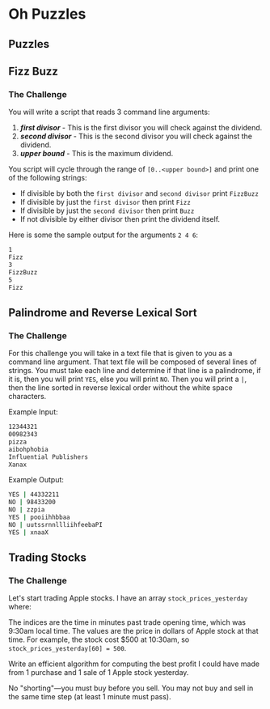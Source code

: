 Oh Puzzles
================

Puzzles
------------------------

## Fizz Buzz

### The Challenge
You will write a script that reads 3 command line arguments:

1. ***first divisor*** - This is the first divisor you will check against the 
													dividend.
2. ***second divisor*** - This is the second divisor you will check against the 
													dividend.
3. ***upper bound*** - This is the maximum dividend.

You script will cycle through the range of `[0..<upper bound>]` and print one of the following strings:

* If divisible by both the `first divisor` and `second divisor` print `FizzBuzz`
* If divisible by just the `first divisor` then print `Fizz`
* If divisible by just the `second divisor` then print `Buzz`
* If not divisible by either divisor then print the dividend itself.

Here is some the sample output for the arguments `2 4 6`:

```bash
1
Fizz
3
FizzBuzz
5
Fizz
```

## Palindrome and Reverse Lexical Sort

### The Challenge
For this challenge you will take in a text file that is given to you as a 
command line argument.  That text file will be composed of several lines of
strings.  You must take each line and determine if that line is a palindrome,
if it is, then you will print `YES`, else you will print `NO`.  Then you will 
print a `|`, then the line sorted in reverse lexical order without the white 
space characters.

Example Input:
```bash
12344321
00982343
pizza
aibohphobia
Influential Publishers
Xanax
```

Example Output:
```bash
YES | 44332211
NO | 98433200
NO | zzpia
YES | pooiihhbbaa
NO | uutssrnnllliihfeebaPI
YES | xnaaX
```

## Trading Stocks

### The Challenge
Let's start trading Apple stocks.
I have an array `stock_prices_yesterday` where:

The indices are the time in minutes past trade opening time, which was 9:30am local time.
The values are the price in dollars of Apple stock at that time.
For example, the stock cost $500 at 10:30am, so `stock_prices_yesterday[60] = 500`.

Write an efficient algorithm for computing the best profit I could have made from 1 purchase and 1 sale of 1 Apple stock yesterday.

No "shorting"—you must buy before you sell. You may not buy and sell in the same time step (at least 1 minute must pass).
